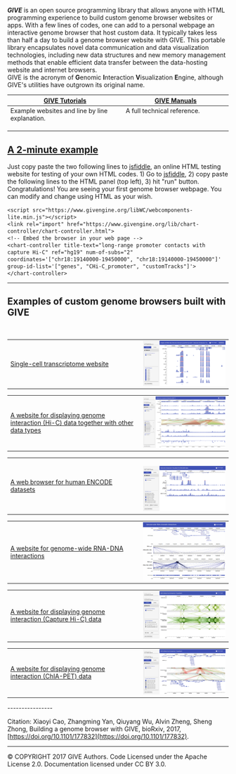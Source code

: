 __*GIVE*__  is an open source programming library that allows anyone with HTML programming experience to build custom genome browser websites or apps.  With a few lines of codes, one can add to a personal webpage an interactive genome browser that host custom data. It typically takes less than half a day to build a genome browser website with GIVE. 
This portable library encapsulates novel data communication and data visualization technologies, including new data structures and new memory management methods that enable efficient data transfer between the data-hosting website and internet browsers.  
GIVE is the acronym of **G**enomic **I**nteraction **V**isualization **E**ngine, although GIVE's utilities have outgrown its original name.

[GIVE Tutorials](https://github.com/Zhong-Lab-UCSD/Genomic-Interactive-Visualization-Engine/tree/master/tutorials)  | [GIVE Manuals](https://github.com/Zhong-Lab-UCSD/Genomic-Interactive-Visualization-Engine/blob/master/manuals/) 
-------------------------------------------------------------------------------------------------------------------|-------------------------------------------------------------------------------------------------------------------------------
Example websites and line by line explanation.                                                                     | A full technical reference.                                                                                               

## [A 2-minute example](https://jsfiddle.net/frankyan/mcdng033/1/)

Just copy paste the two following lines to [jsfiddle](https://jsfiddle.net), an online HTML testing website for testing of your own HTML codes. 1) Go to  [jsfiddle](https://jsfiddle.net), 2) copy paste the following lines to the HTML panel (top left), 3) hit "run" button.
Congratulations! You are seeing your first genome browser webpage. You can modify and change using HTML as your wish.
```
<script src="https://www.givengine.org/libWC/webcomponents-lite.min.js"></script> 
<link rel="import" href="https://www.givengine.org/lib/chart-controller/chart-controller.html">
<!-- Embed the browser in your web page -->
<chart-controller title-text="long-range promoter contacts with capture Hi-C" ref="hg19" num-of-subs="2" coordinates='["chr18:19140000-19450000", "chr18:19140000-19450000"]' group-id-list='["genes", "CHi-C_promoter", "customTracks"]'>
</chart-controller>
```

****************

## Examples of custom genome browsers built with GIVE

<table>
  <tr style="padding-bottom:10px;">
    <td width="60%">
      <a href="https://singlecell.genemo.org">Single-cell transcriptome website</a>
    </td>
    <td width="40%">
      <a href="https://singlecell.genemo.org"><img src="figures/give_singlecell.png" width="400px"></a>
    </td>
  </tr>
</table>

<table>
  <tr>
    <td width="60%">
      <a href="https://mcf7.givengine.org">A website for displaying genome interaction (Hi-C) data together with other data types</a>
    </td> 
    <td width="40%">
      <a href="https://mcf7.givengine.org"><img src="figures/give_hic.png" width="400px"></a>
    </td>
  </tr>
</table>

<table>
  <tr>
    <td width="60%">
      <a href="https://encode.genemo.org">A web browser for human ENCODE datasets</a>
    </td>
    <td width="40%">
      <a href="https://encode.genemo.org"><img src="figures/give_encode.png" width="400px"></a>
    </td>
  </tr>
</table>

<table>
  <tr>
    <td width="60%">
      <a href="https://margi.givengine.org">A website for genome-wide RNA-DNA interactions</a>
    </td>
    <td width="40%">
      <a href="https://margi.givengine.org"><img src="figures/give_RNAinteraction.jpg" width="400px"></a>
    </td>
  </tr>
</table>

<table>
  <tr>
    <td width="60%">
      <a href="https://chic.givengine.org">A website for displaying genome interaction (Capture Hi-C) data</a>
    </td>
    <td width="40%">
      <a href="https://chic.givengine.org"><img src="figures/give_hic1.png" width="400px"></a>
    </td>
  </tr>
</table>

<table>
  <tr>
    <td width="60%">
      <a href="https://chiapet.givengine.org">A website for displaying genome interaction (ChIA-PET) data</a>
    </td>
    <td width="40%">
      <a href="https://chiapet.givengine.org"><img src="figures/give_chiapet.png" width="400px"></a>
    </td>
  </tr>
</table>
----------------

Citation: Xiaoyi Cao, Zhangming Yan, Qiuyang Wu, Alvin Zheng, Sheng Zhong, Building a genome browser with GIVE,  bioRxiv, 2017, [https://doi.org/10.1101/177832](https://doi.org/10.1101/177832).

----------------

© COPYRIGHT 2017 GIVE Authors. Code Licensed under the Apache License 2.0. Documentation licensed under CC BY 3.0. 
